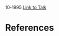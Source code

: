 

10-1995
[Link to Talk](https://www.churchofjesuschrist.org/study/general-conference/1995/10/relief-society-session?lang=eng)



# References
